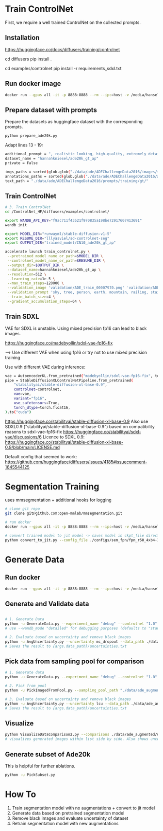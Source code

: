 # Train ControlNet
First, we require a well trained ControlNet on the collected prompts.

## Installation 
https://huggingface.co/docs/diffusers/training/controlnet

cd diffusers
pip install . 

cd examples/controlnet
pip install -r requirements_sdxl.txt

## Run docker image
```bash
docker run --gpus all -it -p 8888:8888 --rm --ipc=host -v /media/hansel/SSD/Code/SyntheticData/ControlNet_HF/:/ControlNet_HF/ -v /media/hansel/SSD/Data/StandardCV/:/ControlNet_HF/data/ -w /ControlNet_HF/ --name cn_c hannahkniesel/cn_hf bash
```

## Prepare dataset with prompts
Prepare the datasets as huggingface dataset with the corresponding prompts.
```bash
python prepare_ade20k.py
```
Adapt lines 13 - 19:
```bash
additional_prompt = ", realistic looking, high-quality, extremely detailed"
dataset_name = "hannahkniesel/ade20k_gt_ap"
private = False

imgs_paths = sorted(glob.glob("./data/ade/ADEChallengeData2016/images/training/*.jpg"))
annotations_paths = sorted(glob.glob("./data/ade/ADEChallengeData2016/annotations/training/*.png"))
text_path = "./data/ade/ADEChallengeData2016/prompts/training/gt/"
```

## Train ControlNet

```bash
# 3. Train ControlNet
cd /ControlNet_HF/diffusers/examples/controlnet/

export WANDB_API_KEY="f9ac711f43521f970835a198be72917607413691"
wandb init

export MODEL_DIR="runwayml/stable-diffusion-v1-5"
export RESUME_DIR="lllyasviel/sd-controlnet-seg" 
export OUTPUT_DIR="trained_model/CN10_ade20k_gt_ap"

accelerate launch train_controlnet.py \
 --pretrained_model_name_or_path=$MODEL_DIR \
 --controlnet_model_name_or_path=$RESUME_DIR \
 --output_dir=$OUTPUT_DIR \
 --dataset_name=hannahkniesel/ade20k_gt_ap \
 --resolution=512 \
 --learning_rate=1e-5 \
 --max_train_steps=120000 \
 --validation_image 'validation/ADE_train_00007970.png' 'validation/ADE_train_00011548.png' 'validation/ADE_train_00012753.png' 'validation/ADE_train_00015154.png' 'validation/ADE_train_00017975.png'  \
 --validation_prompt 'sky, tree, person, earth, mountain, railing, stairs' 'wall, floor, ceiling, cabinet, door, column, chandelier' 'building, sky, tree, road, grass, sidewalk, door, car, streetlight' 'wall, floor, ceiling, painting, desk, fireplace, book, stool, vase' 'wall, building, sky, tree, road, sidewalk, plant, car, signboard, streetlight'  \
 --train_batch_size=4 \
 --gradient_accumulation_steps=64 \

```

## Train SDXL 
VAE for SDXL is unstable. Using mixed precision fp16 can lead to black images. 

https://huggingface.co/madebyollin/sdxl-vae-fp16-fix

--> Use different VAE when using fp16 or try not to use mixed precision training

Use with different VAE during inference:

```bash
vae = AutoencoderKL.from_pretrained("madebyollin/sdxl-vae-fp16-fix", torch_dtype=torch.float16).to("cuda")
pipe = StableDiffusionXLControlNetPipeline.from_pretrained(
    "stabilityai/stable-diffusion-xl-base-0.9",
    controlnet=controlnet,
    vae=vae,
    variant="fp16",
    use_safetensors=True,
    torch_dtype=torch.float16,
).to("cuda")
```
https://huggingface.co/stabilityai/stable-diffusion-xl-base-0.9
Also use SDXL0.9 ("stabilityai/stable-diffusion-xl-base-0.9") based on compatibility reasons to sdxl-vae-fp16-fix
https://huggingface.co/stabilityai/sdxl-vae/discussions/6
Licence to SDXL 0.9: https://huggingface.co/stabilityai/stable-diffusion-xl-base-0.9/blob/main/LICENSE.md

Default config that seemed to work:
https://github.com/huggingface/diffusers/issues/4185#issuecomment-1645544125



# Segmentation Training 
uses mmsegmentation + additional hooks for logging

```bash
# clone git repo
git clone git@github.com:open-mmlab/mmsegmentation.git

# run docker
docker run --gpus all -it -p 8888:8888 --rm --ipc=host -v /media/hansel/SSD/Code/SyntheticData/mmsegmentation_basic/:/mmsegmentation/ -v /media/hansel/SSD/Data/StandardCV/:/mmsegmentation/data/ -w /mmsegmentation/ --name mmsegmentation_c hannahkniesel/mmsegmentation:v03 bash

# convert trained model to jit model -> saves model in ckpt_file directory 
python convert_to_jit.py --config_file ./configs/sem_fpn/fpn_r50_4xb4-160k_ade20k-512x512_noaug.py --ckpt_file "./work_dirs/fpn_r50_4xb4-160k_ade20k-512x512_noaug/20240127_201404/best_mIoU_epoch_136.pth" 
```

# Generate Data

## Run docker 
```bash 
docker run --gpus all -it -p 8888:8888 --rm --ipc=host -v /media/hansel/SSD/Code/SyntheticData/Augmentations_ControlNet/:/Augmentations_ControlNet/ -v /media/hansel/SSD/Data/StandardCV/:/Augmentations_ControlNet/data/ -v /media/hansel/SSD/Code/SyntheticData/CN_Training/ControlNet/models/:/Augmentations_ControlNet/models/ -v /media/hansel/SSD/Code/SyntheticData/segmentationAL/work_dirs/:/Augmentations_ControlNet/seg_models/ -v /media/hansel/SSD/Code/SyntheticData/ControlNet_HF/diffusers/examples/controlnet/trained_model/:/Augmentations_ControlNet/controlnet/ -w /Augmentations_ControlNet/ --name augmentation_c hannahkniesel/augmentation_controlnet bash
```

## Generate and Validate data

```bash

# 1. Generate Data
python -u GenerateData.py --experiment_name "debug" --controlnet "1.0" --finetuned_checkpoint "./controlnet/CN10_ade20k_gt_ap/checkpoint-20000/controlnet" --prompt_type "gt" --wandb_project "Debug" --inference_steps 5 --optimize --lr 10 --loss lcu --iters 10 --start_t 0 --end_t 1 --mixed_precision "bf16" --end_idx 10 --model_path "./seg_models/fpn_r50_4xb4-160k_ade20k-512x512_noaug/20240127_201404/" --num_augmentations 1
# use --wandb_mode "detailed" for debugging purposes (defaults to "standard")

# 2. Evaluate based on uncertainty and remove black images
python -u AvgUncertainty.py --uncertainty mc_dropout --data_path ./data/ade_augmented/uncertainty/baseline/ --model_path "./seg_models/fpn_r50_4xb4-160k_ade20k-512x512_noaug/20240127_201404/" --remove_black_images
# Saves the result to {args.data_path}/uncertainties.txt

```

## Pick data from sampling pool for comparison
```bash
# 1. Generate data
python -u GenerateData.py --experiment_name "debug" --controlnet "1.0" --finetuned_checkpoint "./controlnet/CN10_ade20k_gt_ap/checkpoint-20000/controlnet" --prompt_type "gt" --wandb_project "Debug" --inference_steps 5 --loss lcu --mixed_precision "bf16" --end_idx 10 --model_path "./seg_models/fpn_r50_4xb4-160k_ade20k-512x512_noaug/20240127_201404/" --num_augmentations 100

# 2. Pick from pool
python -u PickImagedFromPool.py --sampling_pool_path "./data/ade_augmented/uncertainty/sampling_pool/" --save_to "./data/ade_augmented/uncertainty/sampled_lcu_10/" --model_path "./seg_models/fpn_r50_4xb4-160k_ade20k-512x512_noaug/20240127_201404/" --uncertainty lcu --top_n 10

# 3. Evaluate based on uncertainty and remove black images
python -u AvgUncertainty.py --uncertainty lcu --data_path ./data/ade_augmented/uncertainty/sampled_lcu_10/ --model_path "./seg_models/fpn_r50_4xb4-160k_ade20k-512x512_noaug/20240127_201404/" --remove_black_images
# Saves the result to {args.data_path}/uncertainties.txt

```

## Visualize
```bash
python VisualizeDataComparison2.py --comparisons ./data/ade_augmented/uncertainty/baseline/ ./data/ade_augmented/uncertainty/mc0/ ./data/ade_augmented/uncertainty/mc1/ ./data/ade_augmented/uncertainty/mc2/ ./data/ade_augmented/uncertainty/mc3/ ./data/ade_augmented/uncertainty/mc4/  --save_to "./Visualizations/MCDropout/" --n_images 50 --uncertainty "mcdropout"
# visualizes generated images within list side by side. Also shows uncertainty image when --uncertainty is defined.
```
## Generate subset of Ade20k
This is helpful for further ablations. 
```bash
python -u PickSubset.py
```

# How To
1. Train segmentation model with no augmentations + convert to jit model
2. Generate data based on pretrained segmentation model 
3. Remove black images and evaluate uncertainty of dataset
4. Retrain segmentation model with new augmentations

